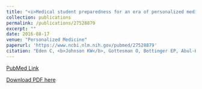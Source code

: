```yaml
---
title: "<i>Medical student preparedness for an era of personalized medicine: findings from one US medical school</i>"
collection: publications
permalink: /publications/27528879
excerpt: "" 
date: 2016-08-17
venue: "Personalized Medicine"
paperurl: 'https://www.ncbi.nlm.nih.gov/pubmed/27528879'
citation: "Eden C, <b>Johnson KW</b>, Gottesman O, Bottinger EP, Abul-Husn NS. Per Med. 2016 Mar;13(2):129-141. PubMed ID: 27528879"
---
```


[PubMed Link](https://www.ncbi.nlm.nih.gov/pubmed/27528879)

[Download PDF here](https://kippjohnson.com/files/27528879.pdf)

<script type='text/javascript' src='https://d1bxh8uas1mnw7.cloudfront.net/assets/embed.js'></script>
<div class='altmetric-embed' data-badge-type="medium-donut" data-pmid="27528879" data-hide-no-mentions="true" data-hide-less-than="1" class="altmetric-embed"></div>
